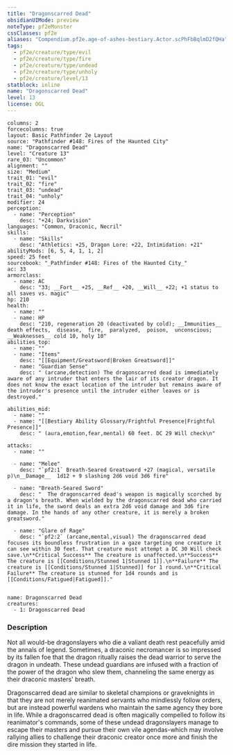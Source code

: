 ```yaml
---
title: "Dragonscarred Dead"
obsidianUIMode: preview
noteType: pf2eMonster
cssClasses: pf2e
aliases: "Compendium.pf2e.age-of-ashes-bestiary.Actor.scPhFbBqlmD2fQHa" 
tags:
  - pf2e/creature/type/evil
  - pf2e/creature/type/fire
  - pf2e/creature/type/undead
  - pf2e/creature/type/unholy
  - pf2e/creature/level/13
statblock: inline
name: "Dragonscarred Dead"
level: 13
license: OGL
---
```


```statblock
columns: 2
forcecolumns: true
layout: Basic Pathfinder 2e Layout
source: "Pathfinder #148: Fires of the Haunted City"
name: "Dragonscarred Dead"
level: "Creature 13"
rare_03: "Uncommon"
alignment: ""
size: "Medium"
trait_01: "evil"
trait_02: "fire"
trait_03: "undead"
trait_04: "unholy"
modifier: 24
perception:
  - name: "Perception"
    desc: "+24; Darkvision"
languages: "Common, Draconic, Necril"
skills:
  - name: "Skills"
    desc: "Athletics: +25, Dragon Lore: +22, Intimidation: +21"
abilityMods: [6, 5, 4, 1, 1, 2]
speed: 25 feet
sourcebook: "_Pathfinder #148: Fires of the Haunted City_"
ac: 33
armorclass:
  - name: AC
    desc: "33; __Fort__ +25, __Ref__ +20, __Will__ +22; +1 status to all saves vs. magic"
hp: 210
health:
  - name: ""
  - name: HP
    desc: "210, regeneration 20 (deactivated by cold); __Immunities__  death effects,  disease,  fire,  paralyzed,  poison,  unconscious; __Weaknesses__ cold 10, holy 10"
abilities_top:
  - name: ""
  - name: "Items"
    desc: "[[Equipment/Greatsword|Broken Greatsword]]"
  - name: "Guardian Sense"
    desc: " (arcane,detection) The dragonscarred dead is immediately aware of any intruder that enters the lair of its creator dragon. It does not know the exact location of the intruder but remains aware of the intruder's presence until the intruder either leaves or is destroyed."

abilities_mid:
  - name: ""
  - name: "[[Bestiary Ability Glossary/Frightful Presence|Frightful Presence]]"
    desc: " (aura,emotion,fear,mental) 60 feet. DC 29 Will check\n"

attacks:
  - name: ""

  - name: "Melee"
    desc: "`pf2:1` Breath-Seared Greatsword +27 (magical, versatile p)\n__Damage__  1d12 + 9 slashing 2d6 void 3d6 fire"

  - name: "Breath-Seared Sword"
    desc: "  The dragonscarred dead's weapon is magically scorched by a dragon's breath. When wielded by the dragonscarred dead who carried it in life, the sword deals an extra 2d6 void damage and 3d6 fire damage. In the hands of any other creature, it is merely a broken greatsword."

  - name: "Glare of Rage"
    desc: "`pf2:2` (arcane,mental,visual) The dragonscarred dead focuses its boundless frustration in a gaze targeting one creature it can see within 30 feet. That creature must attempt a DC 30 Will check save.\n**Critical Success** The creature is unaffected.\n**Success** The creature is [[Conditions/Stunned 1|Stunned 1]].\n**Failure** The creature is [[Conditions/Stunned 1|Stunned]] for 1 round.\n**Critical Failure** The creature is stunned for 1d4 rounds and is [[Conditions/Fatigued|Fatigued]]."
 
```

```encounter-table
name: Dragonscarred Dead
creatures:
  - 1: Dragonscarred Dead
```


### Description
Not all would-be dragonslayers who die a valiant death rest peacefully amid the annals of legend. Sometimes, a draconic necromancer is so impressed by its fallen foe that the dragon ritually raises the dead warrior to serve the dragon in undeath. These undead guardians are infused with a fraction of the power of the dragon who slew them, channeling the same energy as their draconic masters' breath.

Dragonscarred dead are similar to skeletal champions or graveknights in that they are not merely reanimated servants who mindlessly follow orders, but are instead powerful wardens who maintain the same agency they bore in life. While a dragonscarred dead is often magically compelled to follow its reanimator's commands, some of these undead dragonslayers manage to escape their masters and pursue their own vile agendas-which may involve rallying allies to challenge their draconic creator once more and finish the dire mission they started in life.
